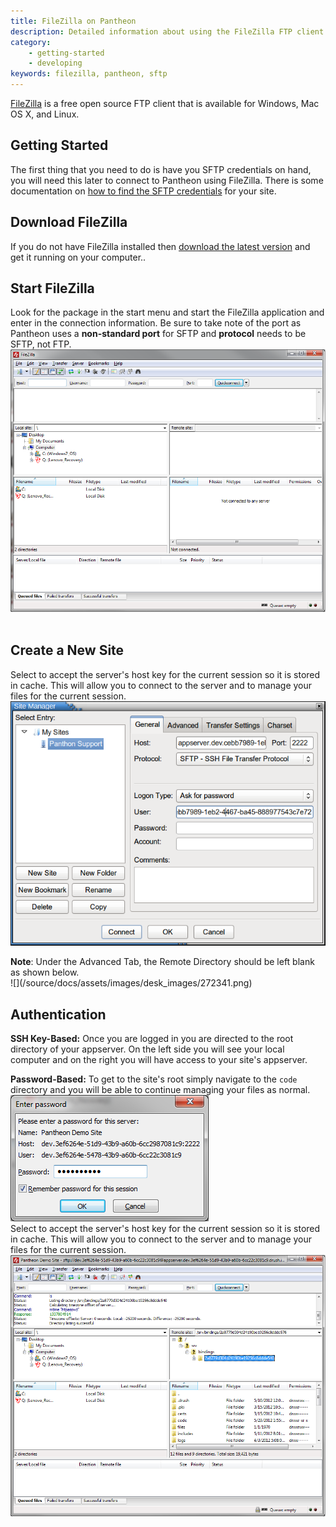 ```yaml
---
title: FileZilla on Pantheon
description: Detailed information about using the FileZilla FTP client.
category:
    - getting-started
    - developing
keywords: filezilla, pantheon, sftp
---
```

[FileZilla](http://winscp.net/eng/index.php) is a free open source FTP client that is available for Windows, Mac OS X, and Linux.

## Getting Started

The first thing that you need to do is have you SFTP credentials on hand, you will need this later to connect to Pantheon using FileZilla. There is some documentation on [how to find the SFTP credentials](/docs/articles/sites/code/developing-directly-with-sftp-mode/#sftp-connection-information) for your site.

## Download FileZilla

If you do not have FileZilla installed then  [download the latest version](https://FileZilla-project.org/) and get it running on your computer..

## Start FileZilla

Look for the package in the start menu and start the FileZilla application and enter in the connection information. Be sure to take note of the port as Pantheon uses a **non-standard port** for SFTP and **protocol** needs to be SFTP, not FTP.<br />
 ![start filezilla](/source/docs/assets/images/desk_images/50374.png) 

## Create a New Site

Select to accept the server's host key for the current session so it is stored in cache. This will allow you to connect to the server and to manage your files for the current session.<br />
 ![Create a saved connection](/source/docs/assets/images/desk_images/222984.png)<br />

<div class="alert alert-info" role="alert">
<strong>Note</strong>: Under the Advanced Tab, the Remote Directory should be left blank as shown below.  </div>
 ![](/source/docs/assets/images/desk_images/272341.png)  



## Authentication

**SSH Key-Based:** Once you are logged in you are directed to the root directory of your appserver. On the left side you will see your local computer and on the right you will have access to your site's appserver.  


**Password-Based:** To get to the site's root simply navigate to the `code` directory and you will be able to continue managing your files as normal.<br />
 ![enter your password](/source/docs/assets/images/desk_images/50376.png)<br />
Select to accept the server's host key for the current session so it is stored in cache. This will allow you to connect to the server and to manage your files for the current session.<br />
 ![File Manager](/source/docs/assets/images/desk_images/50377.png)
